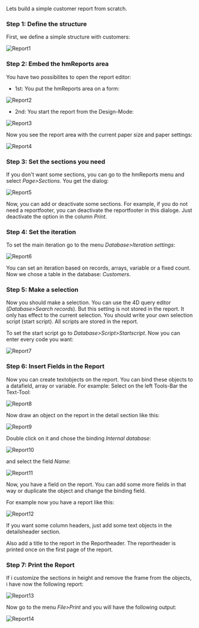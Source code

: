 Lets build a simple customer report from scratch.

### Step 1: Define the structure

First, we define a simple structure with customers:

![Report1](../Pictures/Report1.png)

### Step 2: Embed the hmReports area

You have two possibilites to open the report editor:

- 1st: You put the hmReports area on a form:

![Report2](../Pictures/Report2.png)

- 2nd: You start the report from the Design-Mode:

![Report3](../Pictures/Report3.png)

Now you see the report area with the current paper size and paper settings:

![Report4](../Pictures/Report4.png)

### Step 3: Set the sections you need
If you don't want some sections, you can go to the hmReports menu and select *Page>Sections*. You get the dialog:

![Report5](../Pictures/Report5.png)

Now, you can add or deactivate some sections. For example, if you do not need a reportfooter, you can deactivate the reportfooter in this dialoge. Just deactivate the option in the column *Print*.

### Step 4: Set the iteration

To set the main iteration go to the menu *Database>Iteration settings*:

![Report6](../Pictures/Report6.png)

You can set an iteration based on records, arrays, variable or a fixed count. Now we chose a table in the database: *Customers*.

### Step 5: Make a selection

Now you should make a selection. You can use the 4D query editor (*Database>Search records*). But this setting is not stored in the report. It only has effect to the current selection. You should write your own selection script (start script). All scripts are stored in the report.

To set the start script go to *Database>Script>Startscript*. Now you can enter every code you want:

![Report7](../Pictures/Report7.png)

### Step 6: Insert Fields in the Report

Now you can create textobjects on the report. You can bind these objects to a datafield, array or variable. For example: Select on the left Tools-Bar the Text-Tool:

![Report8](../Pictures/Report8.png)

Now draw an object on the report in the detail section like this:

![Report9](../Pictures/Report9.png)

Double click on it and chose the binding *Internal database*:

![Report10](../Pictures/Report10.png)

and select the field *Name*:

![Report11](../Pictures/Report11.png)

Now, you have a field on the report. You can add some more fields in that way or duplicate the object and change the binding field.

For example now you have a report like this:

![Report12](../Pictures/Report12.png)

If you want some column headers, just add some text objects in the detailsheader section.

Also add a title to the report in the Reportheader. The reportheader is printed once on the first page of the report.

### Step 7: Print the Report

If i customize the sections in height and remove the frame from the objects, i have now the following report:

![Report13](../Pictures/Report13.png)

Now go to the menu *File>Print* and you will have the following output:

![Report14](../Pictures/Report14.png)
